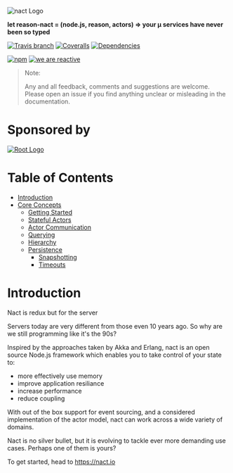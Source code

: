 ![nact Logo](https://raw.githubusercontent.com/ncthbrt/nact/master/assets/logo.svg?sanitize=true)

**let reason-nact = (node.js, reason, actors) ⇒ your µ services have never been so typed**


<!-- Badges -->
[![Travis branch](https://img.shields.io/travis/ncthbrt/reason-nact/master.svg?style=flat-square)]()
[![Coveralls](https://img.shields.io/coveralls/ncthbrt/reason-nact.svg?style=flat-square)]() [![Dependencies](https://david-dm.org/ncthbrt/nact.svg?branch=master&style=flat-square)](https://david-dm.org/ncthbrt/reason-nact) 

[![npm](https://img.shields.io/npm/v/nact.svg?style=flat-square)](https://www.npmjs.com/package/reason-nact) [![we are reactive](https://img.shields.io/badge/we_are-reactive-blue.svg?style=flat-square)](https://www.reactivemanifesto.org/)

> Note:
>
> Any and all feedback, comments and suggestions are welcome. Please open an issue if you
> find anything unclear or misleading in the documentation. 

# Sponsored by 
[![Root Logo](https://raw.githubusercontent.com/ncthbrt/nact/master/root-logo.svg?sanitize=true)](https://root.co.za)

# Table of Contents
  * [Introduction](#introduction)
  * [Core Concepts](#core-concepts)
    * [Getting Started](#getting-started)
    * [Stateful Actors](#stateful-actors)
    * [Actor Communication](#actor-communication)
    * [Querying](#querying)
    * [Hierarchy](#hierarchy)
    * [Persistence](#persistence)
      * [Snapshotting](#snapshotting)
      * [Timeouts](#timeouts)  
<!--  * Patterns and Practises !-->

# Introduction

Nact is redux but for the server

Servers today are very different from those even 10 years ago. So why are we still programming like it's the 90s?

Inspired by the approaches taken by Akka and Erlang, nact is an open source Node.js framework which enables you to take control of your state to:
         
- more effectively use memory
- improve application resiliance
- increase performance
- reduce coupling 

With out of the box support for event sourcing, and a considered implementation of the actor model, nact can work across a wide variety of domains.

Nact is no silver bullet, but it is evolving to tackle ever more demanding use cases. Perhaps one of them is yours?

To get started, head to https://nact.io